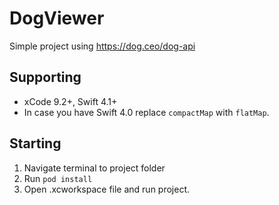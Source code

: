 # DogViewer

Simple project using https://dog.ceo/dog-api

## Supporting
 - xCode 9.2+, Swift 4.1+
 - In case you have Swift 4.0 replace ```compactMap``` with ```flatMap```.
## Starting
1. Navigate terminal to project folder
2. Run ```pod install```
3. Open .xcworkspace file and run project.
